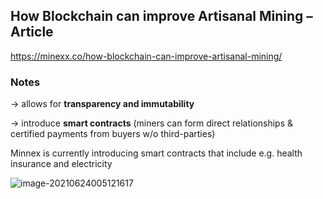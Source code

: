 ## How Blockchain can improve Artisanal Mining – Article

https://minexx.co/how-blockchain-can-improve-artisanal-mining/

### Notes

→ allows for **transparency and immutability**

→ introduce **smart contracts** (miners can form direct relationships & certified payments from buyers w/o third-parties)

Minnex is currently introducing smart contracts that include e.g. health insurance and electricity

![image-20210624005121617](https://s3.us-west-2.amazonaws.com/secure.notion-static.com/46ac0716-bc67-4e6a-abf9-69faf8cc7a40/Untitled.png?X-Amz-Algorithm=AWS4-HMAC-SHA256&X-Amz-Credential=AKIAT73L2G45O3KS52Y5%2F20210623%2Fus-west-2%2Fs3%2Faws4_request&X-Amz-Date=20210623T235016Z&X-Amz-Expires=86400&X-Amz-Signature=6b64255e8f19657f63cc1f714a18093881fbb730b6dbc29a7358f71ba8e5c7e4&X-Amz-SignedHeaders=host&response-content-disposition=filename%20%3D%22Untitled.png%22)

